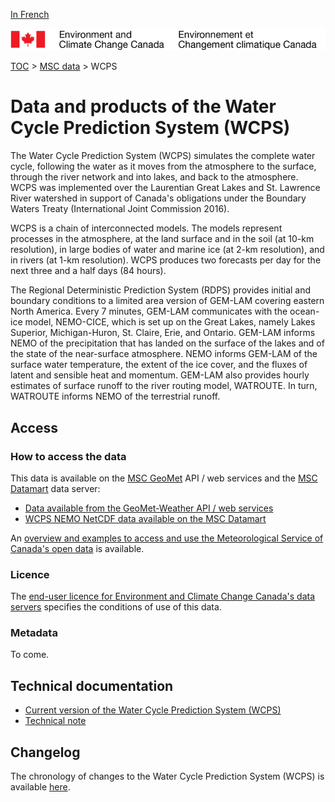 [In French](readme_wcps_fr.md)

![ECCC logo](../../img_eccc-logo.png)

[TOC](../../readme_en.md) > [MSC data](../readme_en.md) > WCPS

# Data and products of the Water Cycle Prediction System (WCPS)

The Water Cycle Prediction System (WCPS) simulates the complete water cycle, following the water as it moves from the atmosphere to the surface, through the river network and into lakes, and back to the atmosphere. WCPS was implemented over the Laurentian Great Lakes and St. Lawrence River watershed in support of Canada's obligations under the Boundary Waters Treaty (International Joint Commission 2016). 

WCPS is a chain of interconnected models. The models represent processes in the atmosphere, at the land surface and in the soil (at 10-km resolution), in large bodies of water and marine ice (at 2-km resolution), and in rivers (at 1-km resolution). WCPS produces two forecasts per day for the next three and a half days (84 hours).

The Regional Deterministic Prediction System (RDPS) provides initial and boundary conditions to a limited area version of GEM-LAM covering eastern North America. Every 7 minutes, GEM-LAM communicates with the ocean-ice model, NEMO-CICE, which is set up on the Great Lakes, namely Lakes Superior, Michigan-Huron, St. Claire, Erie, and Ontario. GEM-LAM informs NEMO of the precipitation that has landed on the surface of the lakes and of the state of the near-surface atmosphere. NEMO informs GEM-LAM of the surface water temperature, the extent of the ice cover, and the fluxes of latent and sensible heat and momentum. GEM-LAM also provides hourly estimates of surface runoff to the river routing model, WATROUTE. In turn, WATROUTE informs NEMO of the terrestrial runoff. 

## Access

### How to access the data 

This data is available on the [MSC GeoMet](../../msc-geomet/readme_en.md) API / web services and the [MSC Datamart](../../msc-datamart/readme_en.md) data server:

* [Data available from the GeoMet-Weather API / web services](../../msc-geomet/readme_en.md)
* [WCPS NEMO NetCDF data available on the MSC Datamart](readme_wcps_nemo-datamart_en.md) 


An [overview and examples to access and use the Meteorological Service of Canada's open data](../../usage/readme_en.md) is available.

### Licence

The [end-user licence for Environment and Climate Change Canada's data servers](../../licence/readme_en.md) specifies the conditions of use of this data.


### Metadata

To come.

## Technical documentation

* [Current version of the Water Cycle Prediction System (WCPS)](https://collaboration.cmc.ec.gc.ca/cmc/CMOI/product_guide/docs/tech_specifications/tech_specifications_WCPS_e.pdf)
* [Technical note](https://collaboration.cmc.ec.gc.ca/cmc/CMOI/product_guide/docs/tech_notes/technote_wcps_e.pdf)

## Changelog 

The chronology of changes to the Water Cycle Prediction System (WCPS) is available [here](changelog_wcps_en.md).

